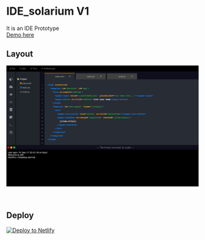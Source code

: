 # IDE_solarium V1

It is an IDE Prototype<br>
[Demo here](http://onclickmidia.net/solarium) 

## Layout
![Layout](https://raw.githubusercontent.com/leoneloliver/IDE_solarium/master/img/ScreenShot.png)

<a href="https://www.netlify.com">
  <img data-src=""/>
</a>

## Deploy

[![Deploy to Netlify](https://www.netlify.com/img/global/badges/netlify-color-accent.svg)](https://app.netlify.com/sites/solarium/deploys)

